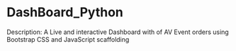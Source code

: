 # DashBoard_Python

Description:
A Live and interactive Dashboard with of AV Event orders using Bootstrap CSS and JavaScript scaffolding
